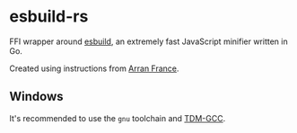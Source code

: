 # esbuild-rs

FFI wrapper around [esbuild](https://github.com/evanw/esbuild), an extremely fast JavaScript minifier written in Go.

Created using instructions from [Arran France](https://blog.arranfrance.com/post/cgo-sqip-rust/).

## Windows

It's recommended to use the `gnu` toolchain and [TDM-GCC](https://jmeubank.github.io/tdm-gcc/).

